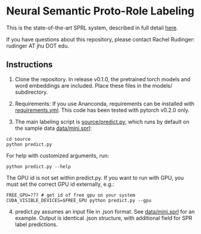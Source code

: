 # Neural Semantic Proto-Role Labeling

This is the state-of-the-art SPRL system, described in full detail [here](https://arxiv.org/abs/1804.07976).

If you have questions about this repository, please contact Rachel Rudinger: rudinger AT jhu DOT edu.

## Instructions

1. Clone the repository. In release v0.1.0, the pretrained torch models and word
embeddings are included. Place these files in the models/ subdirectory.

2. Requirements: If you use Ananconda, requirements can be installed with
[requirements.yml](requirements.yml). This code has been tested with pytorch v0.2.0 only.

3. The main labeling script is [source/predict.py](source/predict.py), which
runs by default on the sample data [data/mini.sprl](data/mini.sprl):

```
cd source
python predict.py
```

For help with customized arguments, run:

```
python predict.py --help
```

The GPU id is not set within predict.py. If you want to run with GPU, you must
set the correct GPU id externally, e.g.:

```
FREE_GPU=??? # get id of free gpu on your system
CUDA_VISIBLE_DEVICES=$FREE_GPU python predict.py --gpu
```

4. predict.py assumes an input file in .json format. See [data/mini.sprl](data/mini.sprl)
for an example. Output is identical .json structure, with additional field for
SPR label predictions.

